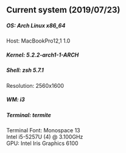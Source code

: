 ## Current system (2019/07/23)</br>
##### OS: Arch Linux x86_64</br>
Host: MacBookPro12,1 1.0</br>
##### Kernel: 5.2.2-arch1-1-ARCH</br>
##### Shell: zsh 5.7.1</br>
Resolution: 2560x1600</br>
##### WM: i3</br>
##### Terminal: termite</br>
Terminal Font: Monospace 13</br>
Intel i5-5257U (4) @ 3.100GHz</br>
GPU: Intel Iris Graphics 6100
